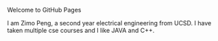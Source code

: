 Welcome to GitHub Pages

I am Zimo Peng, a second year electrical engineering from UCSD.
I have taken multiple cse courses and I like JAVA and C++.
